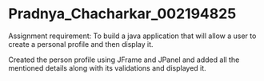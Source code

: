 # Pradnya_Chacharkar_002194825

Assignment requirement: To build a java application that will allow a user to create a personal profile and then display it.

Created the person profile using JFrame and JPanel and added all the mentioned details along with its validations and displayed it.